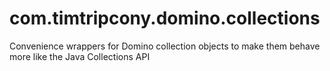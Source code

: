 com.timtripcony.domino.collections
==================================

Convenience wrappers for Domino collection objects to make them behave more like the Java Collections API
